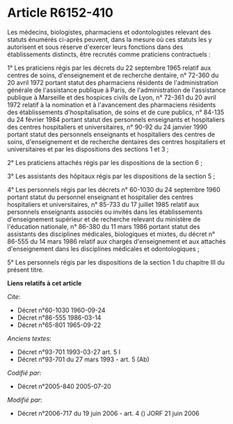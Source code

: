 # Article R6152-410

Les médecins, biologistes, pharmaciens et odontologistes relevant des statuts énumérés ci-après peuvent, dans la mesure où
ces statuts les y autorisent et sous réserve d'exercer leurs fonctions dans des établissements distincts, être recrutés comme
praticiens contractuels :

1° Les praticiens régis par les décrets du 22 septembre 1965 relatif aux centres de soins, d'enseignement et de recherche
dentaire, n° 72-360 du 20 avril 1972 portant statut des pharmaciens résidents de l'administration générale de l'assistance
publique à Paris, de l'administration de l'assistance publique à Marseille et des hospices civils de Lyon, n° 72-361 du 20
avril 1972 relatif à la nomination et à l'avancement des pharmaciens résidents des établissements d'hospitalisation, de soins
et de cure publics, n° 84-135 du 24 février 1984 portant statut des personnels enseignants et hospitaliers des centres
hospitaliers et universitaires, n° 90-92 du 24 janvier 1990 portant statut des personnels enseignants et hospitaliers des
centres de soins, d'enseignement et de recherche dentaires des centres hospitaliers et universitaires et par les dispositions
des sections 1 et 3 ;

2° Les praticiens attachés régis par les dispositions de la section 6 ;

3° Les assistants des hôpitaux régis par les dispositions de la section 5 ;

4° Les personnels régis par les décrets n° 60-1030 du 24 septembre 1960 portant statut du personnel enseignant et hospitalier
des centres hospitaliers et universitaires, n° 85-733 du 17 juillet 1985 relatif aux personnels enseignants associés ou
invités dans les établissements d'enseignement supérieur et de recherche relevant du ministère de l'éducation nationale, n°
86-380 du 11 mars 1986 portant statut des assistants des disciplines médicales, biologiques et mixtes, du décret n° 86-555 du
14 mars 1986 relatif aux chargés d'enseignement et aux attachés d'enseignement dans les disciplines médicales et
odontologiques ;

5° Les personnels régis par les dispositions de la section 1 du chapitre III du présent titre.

**Liens relatifs à cet article**

_Cite_:

  - Décret n°60-1030 1960-09-24
  - Décret n°86-555 1986-03-14
  - Décret n°65-801 1965-09-22

_Anciens textes_:

  - Décret n°93-701 1993-03-27 art. 5 I
  - Décret n°93-701 du 27 mars 1993 - art. 5 (Ab)

_Codifié par_:

  - Décret n°2005-840 2005-07-20

_Modifié par_:

  - Décret n°2006-717 du 19 juin 2006 - art. 4 () JORF 21 juin 2006
